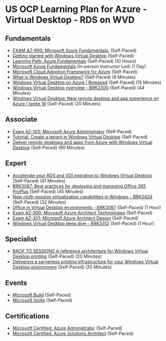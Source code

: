 # US OCP Learning Plan for Azure - Virtual Desktop - RDS on WVD

## Fundamentals

* [EXAM AZ-900: Microsoft Azure Fundamentals:](https://docs.microsoft.com/en-us/learn/certifications/exams/az-900?wt.mc_id=learningredirect_certs-web-wwl) (Self-Paced)
* [Getting started with Windows Virtual Desktop](https://techcommunity.microsoft.com/t5/windows-it-pro-blog/getting-started-with-windows-virtual-desktop/ba-p/391054) (Self-Paced)
* [Learning Path: Azure Fundamentals](https://docs.microsoft.com/en-us/learn/paths/azure-fundamentals/) (Self-Paced) (10 Hours)
* [Microsoft Azure Fundamentals](https://www.microsoft.com/learning/course.aspx?cid=AZ-900T01) (In-person Instructor Led) (1 Day)
* [Microsoft Cloud Adoption Framework for Azure](https://docs.microsoft.com/en-us/learn/modules/microsoft-cloud-adoption-framework-for-azure/) (Self-Paced)
* [What is Windows Virtual Desktop?](https://docs.microsoft.com/en-us/azure/virtual-desktop/overview) (Self-Paced) (6 Minutes)
* [Windows Virtual Desktop on Azure | Released](https://www.youtube.com/watch?v=QLDu6QVohEI&feature=youtu.be) (Self-Paced) (15 Minutes)
* [Windows Virtual Desktop overview - BRK2300](https://www.youtube.com/watch?v=Y4-ZFzC9GKE) (Self-Paced) (44 Minutes)
* [Windows Virtual Desktop: New remote desktop and app experience on Azure | Ignite 18](https://www.youtube.com/watch?v=_7G37PFYVe4&feature=youtu.be) (Self-Paced) (20 Minutes)

## Associate

* [Exam AZ-103: Microsoft Azure Administrator](https://docs.microsoft.com/en-us/learn/certifications/exams/az-103) (Self-Paced)
* [Tutorial: Create a tenant in Windows Virtual Desktop](https://docs.microsoft.com/en-us/azure/virtual-desktop/tenant-setup-azure-active-directory) (Self-Paced)
* [Deliver remote desktops and apps from Azure with Windows Virtual Desktop](https://docs.microsoft.com/en-us/learn/paths/m365-wvd/) (Self-Paced) (90 Minutes)

## Expert

* [Accelerate your RDS and VDI migration to Windows Virtual Desktop](https://myignite.techcommunity.microsoft.com/sessions/81954?source=sessions) (Self-Paced) (41 Minutes)
* [BRK3087: Best practices for deploying and managing Office 365 ProPlus](https://myignite.techcommunity.microsoft.com/sessions/79038?source=sessions) (Self-Paced) (45 Minutes)
* [New multi-session virtualization capabilities in Windows - BRK2424](https://www.youtube.com/watch?v=UsHq8ZkwPe8&feature=youtu.be) (Self-Paced) (32 Minutes)
* [Office in Virtual Desktop environments - BRK3087](https://www.youtube.com/watch?v=0Uli_gQjh1M&feature=youtu.be) (Self-Paced) (1 Hour)
* [Exam AZ-300: Microsoft Azure Architect Technologies](https://docs.microsoft.com/en-us/learn/certifications/exams/az-300?wt.mc_id=learningredirect_certs-web-wwl) (Self-Paced)
* [Exam AZ-301: Microsoft Azure Architect Design](https://docs.microsoft.com/en-us/learn/certifications/exams/az-301?wt.mc_id=learningredirect_certs-web-wwl) (Self-Paced)
* [Windows Virtual Desktop deep dive - BRK3312](https://www.youtube.com/watch?v=SW2BTZMaRMo) (Self-Paced) (1 Hour)

## Specialist

* [BACK TO SESSIONS A reference architecture for Windows Virtual Desktop printing](https://myignite.techcommunity.microsoft.com/sessions/87318?source=sessions) (Self-Paced) (20 Minutes)
* [Delivering a serverless printing infrastructure for your Windows Virtual Desktop environment](https://myignite.techcommunity.microsoft.com/sessions/84474?source=sessions) (Self-Paced) (20 Minutes)

## Events

* [Microsoft Build](https://www.microsoft.com/en-us/build) (Self-Paced)
* [Microsoft Ignite](https://www.microsoft.com/en-us/ignite) (Self-Paced)

## Certifications

* [Microsoft Certified: Azure Administrator](https://docs.microsoft.com/en-us/learn/certifications/azure-administrator) (Self-Paced)
* [Microsoft Certified: Azure Solutions Architect](https://docs.microsoft.com/en-us/learn/certifications/azure-solutions-architect) (Self-Paced)
